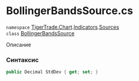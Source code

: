 
# BollingerBandsSource.cs
`namespace` [TigerTrade.Chart](../../../../../TigerTrade.Chart.md).[Indicators](../../../../../TigerTrade.Chart/Indicators.md).[Sources](../../../../../TigerTrade.Chart/Indicators/Sources.md)  
    `class` [BollingerBandsSource](../../BollingerBandsSource.cs.md)

Описание

### Синтаксис
```csharp
public Decimal StdDev { get; set; }
```
